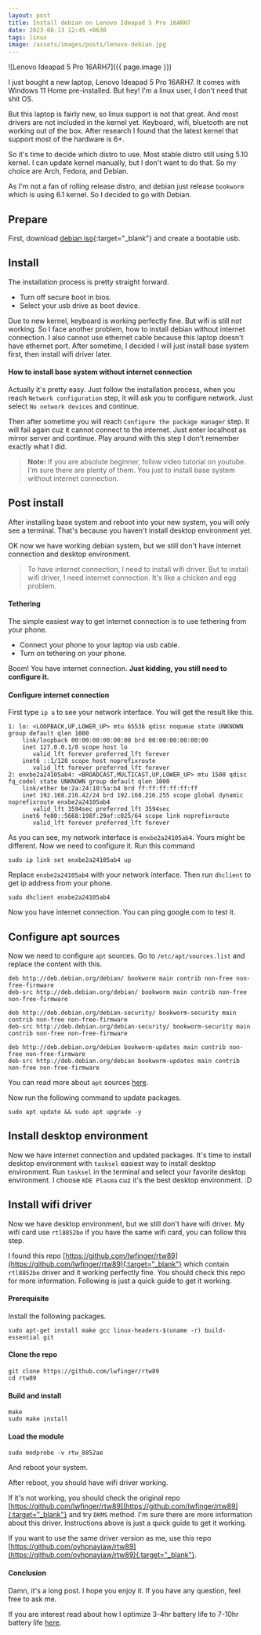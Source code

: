 ```yaml
---
layout: post
title: Install debian on Lenovo Ideapad 5 Pro 16ARH7
date: 2023-08-13 12:45 +0630
tags: linux
image: /assets/images/posts/lenovo-debian.jpg
---
```


![Lenovo Ideapad 5 Pro 16ARH7]({{ page.image }})

I just bought a new laptop, Lenovo Ideapad 5 Pro 16ARH7. 
It comes with Windows 11 Home pre-installed. 
But hey! I'm a linux user, I don't need that shit OS.

But this laptop is fairly new, so linux support is not that great.
And most drivers are not included in the kernel yet.
Keyboard, wifi, bluetooth are not working out of the box.
After research I found that the latest kernel that support most of the hardware is 6+.

So it's time to decide which distro to use. Most stable distro still using 5.10 kernel.
I can update kernel manually, but I don't want to do that. 
So my choice are Arch, Fedora, and Debian.

As I'm not a fan of rolling release distro, and debian just release `bookworm` which is using 6.1 kernel.
So I decided to go with Debian. 


## Prepare

First, download [debian iso](https://www.debian.org/){:target="_blank"} and create a bootable usb.

## Install

The installation process is pretty straight forward.

- Turn off secure boot in bios.
- Select your usb drive as boot device.

Due to new kernel, keyboard is working perfectly fine. But wifi is still not working.
So I face another problem, how to install debian without internet connection. 
I also cannot use ethernet cable because this laptop doesn't have ethernet port.
After sometime, I decided I will just install base system first, then install wifi driver later.

#### How to install base system without internet connection

Actually it's pretty easy. Just follow the installation process, when you reach `Network configuration` step,
it will ask you to configure network. Just select `No network devices` and continue.

Then after sometime you will reach `Configure the package manager` step.
It will fail again cuz it cannot connect to the internet. 
Just enter localhost as mirror server and continue. Play around with this step I don't remember exactly what I did.

> __Note:__ If you are absolute beginner, follow video tutorial on youtube. I'm sure there are plenty of them.
You just to install base system without internet connection.

## Post install

After installing base system and reboot into your new system, you will only see a terminal.
That's because you haven't install desktop environment yet.

OK now we have working debian system, but we still don't have internet connection and desktop environment.

> To have internet connection, I need to install wifi driver. 
> But to install wifi driver, I need internet connection. It's like a chicken and egg problem.

#### Tethering

The simple easiest way to get internet connection is to use tethering from your phone.

- Connect your phone to your laptop via usb cable.
- Turn on tethering on your phone.

Boom! You have internet connection. **Just kidding, you still need to configure it.**

#### Configure internet connection

First type `ip a` to see your network interface. You will get the result like this.

```
1: lo: <LOOPBACK,UP,LOWER_UP> mtu 65536 qdisc noqueue state UNKNOWN group default qlen 1000
    link/loopback 00:00:00:00:00:00 brd 00:00:00:00:00:00
    inet 127.0.0.1/8 scope host lo
       valid_lft forever preferred_lft forever
    inet6 ::1/128 scope host noprefixroute
       valid_lft forever preferred_lft forever
2: enxbe2a24105ab4: <BROADCAST,MULTICAST,UP,LOWER_UP> mtu 1500 qdisc fq_codel state UNKNOWN group default qlen 1000
    link/ether be:2a:24:10:5a:b4 brd ff:ff:ff:ff:ff:ff
    inet 192.168.216.42/24 brd 192.168.216.255 scope global dynamic noprefixroute enxbe2a24105ab4
       valid_lft 3594sec preferred_lft 3594sec
    inet6 fe80::5668:198f:29af:c025/64 scope link noprefixroute
       valid_lft forever preferred_lft forever
```

As you can see, my network interface is `enxbe2a24105ab4`. Yours might be different.
Now we need to configure it. Run this command

```
sudo ip link set enxbe2a24105ab4 up
```

Replace `enxbe2a24105ab4` with your network interface. 
Then run `dhclient` to get ip address from your phone.

```
sudo dhclient enxbe2a24105ab4
```

Now you have internet connection. You can ping google.com to test it.

## Configure apt sources

Now we need to configure `apt` sources.
Go to `/etc/apt/sources.list` and replace the content with this.


```
deb http://deb.debian.org/debian/ bookworm main contrib non-free non-free-firmware
deb-src http://deb.debian.org/debian/ bookworm main contrib non-free non-free-firmware

deb http://deb.debian.org/debian-security/ bookworm-security main contrib non-free non-free-firmware
deb-src http://deb.debian.org/debian-security/ bookworm-security main contrib non-free non-free-firmware

deb http://deb.debian.org/debian bookworm-updates main contrib non-free non-free-firmware
deb-src http://deb.debian.org/debian bookworm-updates main contrib non-free non-free-firmware
```

You can read more about `apt` sources [here](https://wiki.debian.org/SourcesList).

Now run the following command to update packages.

```
sudo apt update && sudo apt upgrade -y
```

## Install desktop environment

Now we have internet connection and updated packages.
It's time to install desktop environment with `tasksel` easiest way to install desktop environment.
Run `tasksel` in the terminal and select your favorite desktop environment. I choose `KDE Plasma` 
cuz it's the best desktop environment. :D 

## Install wifi driver

Now we have desktop environment, but we still don't have wifi driver.
My wifi card use `rtl8852be` if you have the same wifi card, you can follow this step.

I found this repo [https://github.com/lwfinger/rtw89](https://github.com/lwfinger/rtw89){:target="_blank"} which contain `rtl8852be` driver and
it working perfectly fine. You should check this repo for more information. Following is just a quick guide to get it working.

#### Prerequisite

Install the following packages.

```
sudo apt-get install make gcc linux-headers-$(uname -r) build-essential git
```

#### Clone the repo

```
git clone https://github.com/lwfinger/rtw89
cd rtw89
```

#### Build and install

```
make
sudo make install
```

#### Load the module

```
sudo modprobe -v rtw_8852ae
```

And reboot your system.

After reboot, you should have wifi driver working.

If it's not working, you should check the original repo
[https://github.com/lwfinger/rtw89](https://github.com/lwfinger/rtw89){:target="_blank"}
and try `DKMS` method. I'm sure there are more information about this driver.
Instructions above is just a quick guide to get it working.

If you want to use the same driver version as me, 
use this repo [https://github.com/oyhpnayiaw/rtw89](https://github.com/oyhpnayiaw/rtw89){:target="_blank"}.

#### Conclusion

Damn, it's a long post. I hope you enjoy it. If you have any question, feel free to ask me.

If you are interest read about how I optimize 3-4hr battery life to 7-10hr battery life
[here](/articles/optimize-3hr-battery-life-to-8hr-in-my-debian-laptop).

